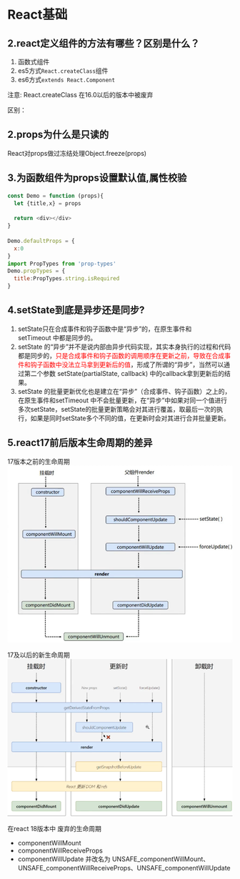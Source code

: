 # React基础

## 2.react定义组件的方法有哪些？区别是什么？
1. 函数式组件
2. es5方式`React.createClass`组件 
3. es6方式`extends React.Component`

注意: React.createClass 在16.0以后的版本中被废弃

区别： 

## 2.props为什么是只读的

React对props做过冻结处理Object.freeze(props)

## 3.为函数组件为props设置默认值,属性校验

```js
const Demo = function (props){
  let {title,x} = props

  return <div></div>
}

Demo.defaultProps = {
  x:0
}
import PropTypes from 'prop-types'
Demo.propTypes = {
  title:PropTypes.string.isRequired
}

```

## 4.setState到底是异步还是同步?

1. setState只在合成事件和钩子函数中是“异步”的，在原生事件和setTimeout 中都是同步的。
2. setState 的“异步”并不是说内部由异步代码实现，其实本身执行的过程和代码都是同步的，<font color="red">只是合成事件和钩子函数的调用顺序在更新之前，导致在合成事件和钩子函数中没法立马拿到更新后的值</font>，形成了所谓的“异步”，当然可以通过第二个参数 setState(partialState, callback) 中的callback拿到更新后的结果。
3. setState 的批量更新优化也是建立在“异步”（合成事件、钩子函数）之上的，在原生事件和setTimeout 中不会批量更新，在“异步”中如果对同一个值进行多次setState，setState的批量更新策略会对其进行覆盖，取最后一次的执行，如果是同时setState多个不同的值，在更新时会对其进行合并批量更新。

## 5.react17前后版本生命周期的差异
17版本之前的生命周期
![react 17版本之前的生命周期](../images/react生命周期旧.png)

17及以后的新生命周期
![react 17及之后新生命周期](../images/react生命周期新.png)

在react 18版本中
废弃的生命周期
- componentWillMount
- componentWillReceiveProps
- componentWillUpdate
  并改名为 UNSAFE_componentWillMount、UNSAFE_componentWillReceiveProps、UNSAFE_componentWillUpdate